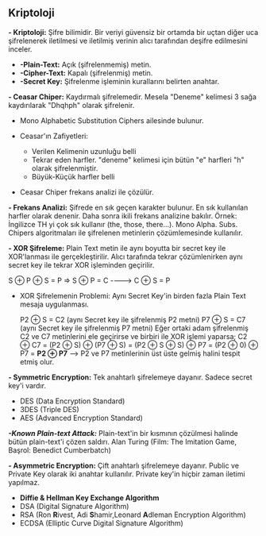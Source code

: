 ## Kriptoloji

**- Kriptoloji:** Şifre bilimidir. Bir veriyi güvensiz bir ortamda bir uçtan diğer uca şifrelenerek iletilmesi ve iletilmiş verinin alıcı tarafından deşifre edilmesini inceler.

 * **-Plain-Text:** Açık (şifrelenmemiş) metin.
 * **-Cipher-Text:** Kapalı (şifrelenmiş) metin.
 * **-Secret Key:** Şifrelenme işleminin kurallarını belirten anahtar. 

**- Ceasar Chiper:** Kaydırmalı şifrelemedir. Mesela "Deneme" kelimesi 3 sağa kaydırılarak "Dhqhph" olarak şifrelenir.

  * Mono Alphabetic Substitution Ciphers ailesinde bulunur.

  * Ceasar'ın Zafiyetleri:
    * Verilen Kelimenin uzunluğu belli
    * Tekrar eden harfler. "deneme" kelimesi için bütün "e" harfleri "h" olarak şifrelenmiştir.
    * Büyük-Küçük harfler belli
  
  * Ceasar Chiper frekans analizi ile çözülür. 
  
**- Frekans Analizi:** Şifrede en sık geçen karakter bulunur. En sık kullanılan harfler olarak denenir. Daha sonra ikili frekans analizine bakılır. Örnek: İngilizce TH yi çok sık kullanır (the, those, there...). Mono Alpha. Subs. Chipers algoritmaları ile şifrelenen metinlerin çözümlemesinde kullanılır.

**- XOR Şifreleme:** Plain Text metin ile aynı boyutta bir secret key ile XOR'lanması ile gerçekleştirilir. Alıcı tarafında tekrar çözümlenirken aynı secret key ile tekrar XOR işleminden geçirilir.
  
  S ⊕ P ⊕ S = P => S ⊕ P = C ----> C ⊕ S = P
  
  * XOR Şifrelemenin Problemi: Aynı Secret Key'in birden fazla Plain Text mesaja uygulanması.
  
    P2 ⊕ S = C2 (aynı Secret key ile şifrelenmiş P2 metni)
    P7 ⊕ S = C7 (aynı Secret key ile şifrelenmiş P7 metni)
    Eğer ortaki adam şifrelenmiş C2 ve C7 metinlerini ele geçirirse ve birbiri ile XOR işlemi yaparsa;
     C2 ⊕ C7 = (P2 ⊕ S) ⊕ (P7 ⊕ S) = (P2 ⊕ S ⊕ S) ⊕ P7 = (P2 ⊕ 0) ⊕ P7 = **P2 ⊕ P7** --> P2 ve P7 metinlerinin üst üste gelmiş halini tespit etmiş olur.

**- Symmetric Encryption:** Tek anahtarlı şifrelemeye dayanır. Sadece secret key'i vardır.

 * DES (Data Encryption Standard)
 * 3DES (Triple DES)
 * AES (Advanced Encryption Standard)

  ***-Known Plain-text Attack:*** Plain-text'in bir kısmının çözülmesi halinde bütün plain-text'i çözen saldırı. Alan Turing (Film: The Imitation Game, Başrol: Benedict Cumberbatch)
 
 

**- Asymmetric Encryption:** Çift anahtarlı şifrelemeye dayanır. Public ve Private Key olarak iki anahtar kullanılır. Private key'in hiçbir zaman iletimi yapılmaz.

 * **Diffie & Hellman Key Exchange Algorithm**
 * DSA (Digital Signature Algorithm)
 * RSA (Ron **R**ivest, Adi **S**hamir,Leonard **A**dleman Encryption Algorithm)
 * ECDSA (Elliptic Curve Digital Signature Algorithm)






